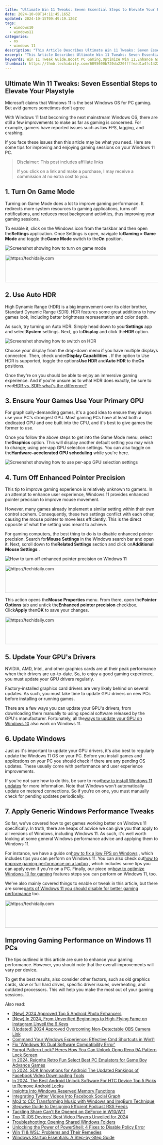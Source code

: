 ```yaml
---
title: "Ultimate Win 11 Tweaks: Seven Essential Steps to Elevate Your Playstyle"
date: 2024-10-08T14:11:45.165Z
updated: 2024-10-15T09:49:19.126Z
tags:
  - windows10
  - windows11
categories:
  - os
  - windows 11
description: "This Article Describes Ultimate Win 11 Tweaks: Seven Essential Steps to Elevate Your Playstyle"
excerpt: "This Article Describes Ultimate Win 11 Tweaks: Seven Essential Steps to Elevate Your Playstyle"
keywords: Win 11 Tweak Guide,Boost PC Gaming,Optimize Win 11,Enhance Gameplay Style,Elevate PC Performance,Game Tuning Steps,Max Playstyle Tweaks
thumbnail: https://thmb.techidaily.com/6095600b720da220ffffead1a4fc142237909794e0b00b8441f133e8ae3bdb81.jpg
---
```


## Ultimate Win 11 Tweaks: Seven Essential Steps to Elevate Your Playstyle

 Microsoft claims that Windows 11 is the best Windows OS for PC gaming. But avid gamers sometimes don't agree

 With Windows 11 fast becoming the next mainstream Windows OS, there are still a few improvements to make as far as gaming is concerned. For example, gamers have reported issues such as low FPS, lagging, and crashing.

 If you face these issues then this article may be what you need. Here are some tips for improving and enjoying gaming sessions on your Windows 11 PC.

>  Disclaimer: This post includes affiliate links
>
>  If you click on a link and make a purchase, I may receive a commission at no extra cost to you.
>

## 1\. Turn On Game Mode

 Turning on Game Mode does a lot to improve gaming performance. It redirects more system resources to gaming applications, turns off notifications, and reduces most background activities, thus improving your gaming sessions.

 To enable it, click on the Windows icon from the taskbar and then open the**Settings** application. Once Settings is open, navigate to**Gaming > Game Mode** and toggle the**Game Mode** switch to the**On** position.

![Screenshot showing how to turn on game mode](https://static1.makeuseofimages.com/wordpress/wp-content/uploads/2023/02/screenshot-on-how-to-turn-on-game-mode.JPG)

<!-- affiliate ads begin -->
<a href="https://ephamedtechinc.pxf.io/c/5597632/2130528/26400" target="_top" id="2130528">
  <img src="//a.impactradius-go.com/display-ad/26400-2130528" border="0" alt="https://techidaily.com" width="728" height="90"/>
</a>
<img height="0" width="0" src="https://ephamedtechinc.pxf.io/i/5597632/2130528/26400" style="position:absolute;visibility:hidden;" border="0" />
<!-- affiliate ads end -->

## 2\. Use Auto HDR

 High Dynamic Range (HDR) is a big improvement over its older brother, Standard Dynamic Range (SDR). HDR features some great additions to how games look, including better brightness representation and color depth.

 As such, try turning on Auto HDR. Simply head down to your**Settings** app and select**System** settings. Next, go to**Display** and click the**HDR** option.

![Screenshot showing how to switch on HDR](https://static1.makeuseofimages.com/wordpress/wp-content/uploads/2023/02/screenshot-of-display-screen-to-switch-on-hdr.JPG)

 Choose your display from the drop-down menu if you have multiple displays connected. Then, check under**Display Capabilities** . If the option to Use HDR is supported, toggle the options**Use HDR** and**Auto HDR** to the**On** positions.

 Once they're on you should be able to enjoy an immersive gaming experience. And if you're unsure as to what HDR does exactly, be sure to read[HDR vs. SDR: what's the difference?](https://www.makeuseof.com/hdr-vs-sdr-whats-the-difference/)

## 3\. Ensure Your Games Use Your Primary GPU

 For graphically-demanding games, it's a good idea to ensure they always use your PC's strongest GPU. Most gaming PCs have at least both a dedicated GPU and one built into the CPU, and it's best to give games the former to use.

 Once you follow the above steps to get into the Game Mode menu, select the**Graphics** option. This will display another default setting you may wish to change; using per-app GPU selection settings. You can also toggle on the**Hardware-accelerated GPU scheduling** while you're here.

![Screenshot showing how to use per-app GPU selection settings](https://static1.makeuseofimages.com/wordpress/wp-content/uploads/2023/02/screenshot-to-use-per-app-gpu-selection-settings.JPG)

## 4\. Turn Off Enhanced Pointer Precision

 This tip to improve gaming experience is relatively unknown to gamers. In an attempt to enhance user experience, Windows 11 provides enhanced pointer precision to improve mouse movement.

 However, many games already implement a similar setting within their own control scehem. Consequently, these two settings conflict with each other, causing the mouse pointer to move less efficiently. This is the direct opposite of what the setting was meant to achieve.

 For gaming computers, the best thing to do is to disable enhanced pointer precision. Search for**Mouse Settings** in the Windows search bar and open it. Next, scroll down to the**Related Settings** section and click on**Additional Mouse Settings** .

![How to turn off enhanced pointer precision on Windows 11](https://static1.makeuseofimages.com/wordpress/wp-content/uploads/2023/02/enhanced-pointer-precision.jpg)

<!-- affiliate ads begin -->
<a href="https://appsumo.8odi.net/c/5597632/2105882/7443" target="_top" id="2105882">
  <img src="//a.impactradius-go.com/display-ad/7443-2105882" border="0" alt="https://techidaily.com" width="728" height="90"/>
</a>
<img height="0" width="0" src="https://appsumo.8odi.net/i/5597632/2105882/7443" style="position:absolute;visibility:hidden;" border="0" />
<!-- affiliate ads end -->

 This action opens the**Mouse Properties** menu. From there, open the**Pointer Options** tab and untick the**Enhanced pointer precision** checkbox. Click**Apply** then**OK** to save your changes.

<!-- affiliate ads begin -->
<a href="https://bluettius.sjv.io/c/5597632/2139111/17108" target="_top" id="2139111">
  <img src="//a.impactradius-go.com/display-ad/17108-2139111" border="0" alt="https://techidaily.com" width="728" height="90"/>
</a>
<img height="0" width="0" src="https://bluettius.sjv.io/i/5597632/2139111/17108" style="position:absolute;visibility:hidden;" border="0" />
<!-- affiliate ads end -->

## 5\. Update Your GPU's Drivers

 NVIDIA, AMD, Intel, and other graphics cards are at their peak performance when their drivers are up-to-date. So, to enjoy a good gaming experience, you must update your GPU drivers regularly.

 Factory-installed graphics card drivers are very likely behind on several updates. As such, you must take time to update GPU drivers on new PCs before installing or running games.

 There are a few ways you can update your GPU's drivers, from downloading them manually to using special software released by the GPU's manufacturer. Fortunately, all the[ways to update your GPU on Windows 10](https://www.makeuseof.com/update-graphics-drivers-in-windows-10/) also work on Windows 11.

## 6\. Update Windows

 Just as it's important to update your GPU drivers, it's also best to regularly update the Windows 11 OS on your PC. Before you install games and applications on your PC you should check if there are any pending OS updates. These usually come with performance and user experience improvements.

 If you're not sure how to do this, be sure to read[how to install Windows 11 updates](https://www.makeuseof.com/windows-11-install-updates/) for more information. Note that Windows won't automatically update on metered connections. So if you’re on one, you must manually check for pending updates periodically.

## 7\. Apply Generic Windows Performance Tweaks

 So far, we've covered how to get games working better on Windows 11 specifically. In truth, there are heaps of advice we can give you that apply to all versions of Windows, including Windows 11\. As such, it's well worth looking at some general Windows performance advice and applying them to Windows 11.

 For instance, we have a guide on[how to fix a low FPS on Windows](https://www.makeuseof.com/tag/fix-low-game-fps-windows/) , which includes tips you can perform on Windows 11\. You can also check out[how to improve gaming performance on a laptop](https://www.makeuseof.com/tag/5-ways-improve-laptop-gaming-performance/) , which includes some tips you can apply even if you're on a PC. Finally, our piece on[how to optimize Windows 10 for gaming](https://www.makeuseof.com/tag/optimize-windows-10-gaming/) features steps you can perform on Windows 11, too.

 We've also mainly covered things to enable or tweak in this article, but there are some[parts of Windows 11 you should disable for better gaming performance](https://www.makeuseof.com/windows-11-disable-gaming-performance/) too.

<!-- affiliate ads begin -->
<a href="https://appsumo.8odi.net/c/5597632/2002018/7443" target="_top" id="2002018">
  <img src="//a.impactradius-go.com/display-ad/7443-2002018" border="0" alt="https://techidaily.com" width="728" height="90"/>
</a>
<img height="0" width="0" src="https://appsumo.8odi.net/i/5597632/2002018/7443" style="position:absolute;visibility:hidden;" border="0" />
<!-- affiliate ads end -->

## Improving Gaming Performance on Windows 11 PCs

 The tips outlined in this article are sure to enhance your gaming performance. However, you should note that the overall improvements will vary per device.

 To get the best results, also consider other factors, such as old graphics cards, slow or full hard drives, specific driver issues, overheating, and outdated processors. This will help you make the most out of your gaming sessions.

<ins class="adsbygoogle"
     style="display:block"
     data-ad-format="autorelaxed"
     data-ad-client="ca-pub-7571918770474297"
     data-ad-slot="1223367746"></ins>

<ins class="adsbygoogle"
     style="display:block"
     data-ad-client="ca-pub-7571918770474297"
     data-ad-slot="8358498916"
     data-ad-format="auto"
     data-full-width-responsive="true"></ins>

<span class="atpl-alsoreadstyle">Also read:</span>
<div><ul>
<li><a href="https://fox-access.techidaily.com/new-2024-approved-top-5-android-photo-enhancers/"><u>[New] 2024 Approved Top 5 Android Photo Enhancers</u></a></li>
<li><a href="https://instagram-video-files.techidaily.com/new-in-2024-from-unverified-beginnings-to-high-flying-fame-on-instagram-unveil-the-6-keys/"><u>[New] In 2024, From Unverified Beginnings to High-Flying Fame on Instagram Unveil the 6 Keys</u></a></li>
<li><a href="https://remote-screen-capture.techidaily.com/updated-2024-approved-overcoming-non-detectable-obs-camera-link/"><u>[Updated] 2024 Approved Overcoming Non-Detectable OBS Camera Link</u></a></li>
<li><a href="https://win11-tips.techidaily.com/command-your-windows-experience-effective-cmd-shortcuts-in-win11/"><u>Command Your Windows Experience: Effective Cmd Shortcuts in Win11</u></a></li>
<li><a href="https://win11-tips.techidaily.com/fix-windows-10-dual-software-compatibility-error/"><u>Fix 'Windows 10: Dual Software Compatibility Error'</u></a></li>
<li><a href="https://easy-unlock-android.techidaily.com/forgot-pattern-lock-heres-how-you-can-unlock-oppo-reno-9a-pattern-lock-screen-by-drfone-android/"><u>Forgot Pattern Lock? Heres How You Can Unlock Oppo Reno 9A Pattern Lock Screen</u></a></li>
<li><a href="https://screen-sharing-recording.techidaily.com/in-2024-reignite-retro-fun-select-best-pc-emulators-for-game-boy-advance-games/"><u>In 2024, Reignite Retro Fun Select Best PC Emulators for Game Boy Advance Games</u></a></li>
<li><a href="https://facebook-video-recording.techidaily.com/in-2024-sdk-innovations-for-android-the-updated-rankings-of-facebook-video-downloading-tools/"><u>In 2024, SDK Innovations for Android The Updated Rankings of Facebook Video Downloading Tools</u></a></li>
<li><a href="https://sim-unlock.techidaily.com/in-2024-the-best-android-unlock-software-for-htc-device-top-5-picks-to-remove-android-locks-by-drfone-android/"><u>In 2024, The Best Android Unlock Software For HTC Device Top 5 Picks to Remove Android Locks</u></a></li>
<li><a href="https://win11-tips.techidaily.com/insights-into-windows-reserved-memory-functions/"><u>Insights Into Windows Reserved Memory Functions</u></a></li>
<li><a href="https://twitter-videos.techidaily.com/integrating-twitter-videos-into-facebook-social-graph/"><u>Integrating Twitter Videos Into Facebook Social Graph</u></a></li>
<li><a href="https://win11-tips.techidaily.com/mp3-to-cd-transforming-music-with-windows-and-imgburn-technique/"><u>Mp3 to CD: Transforming Music with Windows and ImgBurn Technique</u></a></li>
<li><a href="https://fox-friendly.techidaily.com/stepwise-guide-to-designing-efficient-podcast-rss-feeds/"><u>Stepwise Guide to Designing Efficient Podcast RSS Feeds</u></a></li>
<li><a href="https://win11-tips.techidaily.com/tackling-share-cant-be-opened-on-geforce-in-w10w11/"><u>Tackling Share Can't Be Opened on GeForce in W10/W11</u></a></li>
<li><a href="https://fox-helps.techidaily.com/top-10-ios-devices-best-video-players-unveiled-for-2024/"><u>Top 10 iOS Devices' Best Video Players Unveiled for 2024</u></a></li>
<li><a href="https://win11-tips.techidaily.com/troubleshooting-opening-shared-windows-folders/"><u>Troubleshooting: Opening Shared Windows Folders</u></a></li>
<li><a href="https://win11-tips.techidaily.com/unlocking-the-power-of-powershell-4-fixes-to-disable-policy-error/"><u>Unlocking the Power of PowerShell: 4 Fixes to Disable Policy Error</u></a></li>
<li><a href="https://win11-tips.techidaily.com/win-11-and-wsl-problems-and-their-remedies/"><u>Win 11 & WSL: Problems and Their Remedies</u></a></li>
<li><a href="https://win11-tips.techidaily.com/windows-startup-essentials-a-step-by-step-guide/"><u>Windows Startup Essentials: A Step-by-Step Guide</u></a></li>
</ul></div>

